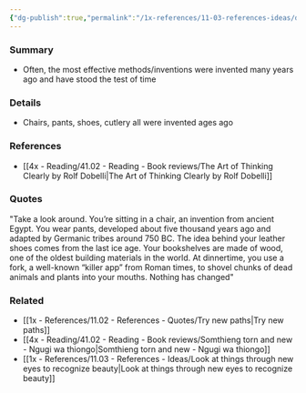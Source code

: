 ```yaml
---
{"dg-publish":true,"permalink":"/1x-references/11-03-references-ideas/disregard-the-brand-new/","dgHomeLink":true,"dgPassFrontmatter":false,"dgShowBacklinks":true,"dgShowLocalGraph":false,"dgShowInlineTitle":true}
---
```



### Summary
- Often, the most effective methods/inventions were invented many years ago and have stood the test of time

### Details
- Chairs, pants, shoes, cutlery all were invented ages ago

### References
- [[4x - Reading/41.02 - Reading - Book reviews/The Art of Thinking Clearly by Rolf Dobelli|The Art of Thinking Clearly by Rolf Dobelli]]

### Quotes
"Take a look around. You’re sitting in a chair, an invention from ancient Egypt. You wear pants, developed about five thousand years ago and adapted by Germanic tribes around 750 BC. The idea behind your leather shoes comes from the last ice age. Your bookshelves are made of wood, one of the oldest building materials in the world. At dinnertime, you use a fork, a well-known “killer app” from Roman times, to shovel chunks of dead animals and plants into your mouths. Nothing has changed"

### Related
- [[1x - References/11.02 - References - Quotes/Try new paths|Try new paths]]
- [[4x - Reading/41.02 - Reading - Book reviews/Somthieng torn and new - Ngugi wa thiongo|Somthieng torn and new - Ngugi wa thiongo]]
- [[1x - References/11.03 - References - Ideas/Look at things through new eyes to recognize beauty|Look at things through new eyes to recognize beauty]]